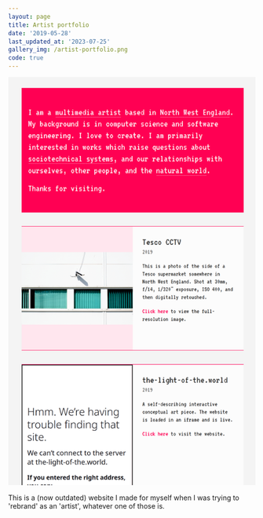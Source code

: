 ```yaml
---
layout: page
title: Artist portfolio
date: '2019-05-28'
last_updated_at: '2023-07-25'
gallery_img: /artist-portfolio.png
code: true
---
```


[![](/artist-portfolio.png)](https://wcerfgba.github.io/)

This is a (now outdated) website I made for myself when I was trying to 'rebrand' as an 'artist', whatever one of those is.

